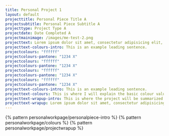 ```yaml
---
title: Personal Project 1
layout: default
projecttitle: Personal Piece Title A
projectsubtitle: Personal Piece Subtitle A
projecttype: Project Type A
projectdate: Date Completed A
projectmainimage: /images/me-test-2.png
projecttext: Lorem ipsum dolor sit amet, consectetur adipisicing elit, sed do eiusmod tempor incididunt ut labore et dolore magna aliqua. Ut enim ad minim veniam, quis nostrud exercitation ullamco laboris nisi ut aliquip ex ea commodo consequat. Duis aute irure dolor in reprehenderit in voluptate velit esse cillum dolore eu fugiat nulla pariatur. Excepteur sint occaecat cupidatat non proident, sunt in culpa qui officia deserunt mollit anim id est laborum. <br><br> Lorem ipsum dolor sit amet, consectetur adipisicing elit, sed do eiusmod tempor incididunt ut labore et dolore magna aliqua. Ut enim ad minim veniam, quis nostrud exercitation ullamco laboris nisi ut aliquip ex ea commodo consequat. Duis aute irure dolor in reprehenderit in voluptate velit esse cillum dolore eu fugiat nulla pariatur. Excepteur sint occaecat cupidatat non proident, sunt in culpa qui officia deserunt mollit anim id est laborum.
projecttext-colours-intro: This is an example leading sentence.
projectcolours: "ffffff"
projectcolours-pantone: "1234 X"
projectcolours: "ffffff"
projectcolours-pantone: "1234 X"
projectcolours: "ffffff"
projectcolours-pantone: "1234 X"
projectcolours: "ffffff"
projectcolours-pantone: "1234 X"
projecttext-colours-intro: This is an example leading sentence.
projecttext-colours: This is where I will explain the basic colour values and the some of the reasoning that was used in order to decide on the suggested colour palette.<br><br>If I continue to explain the reasoning of a new colour selection in further detail, it will be included here.
projecttext-wrapup-intro: This is where the project will be summarized in a few short sentences, highlighting the needs met throughout the course of the experience.
projecttext-wrapup: Lorem ipsum dolor sit amet, consectetur adipisicing elit, sed do eiusmod tempor incididunt ut labore et dolore magna aliqua. Ut enim ad minim veniam, quis nostrud exercitation ullamco laboris nisi ut aliquip ex ea commodo consequat. Duis aute irure dolor in reprehenderit in voluptate velit esse cillum dolore eu fugiat nulla pariatur. Excepteur sint occaecat cupidatat non proident, sunt in culpa qui officia deserunt mollit anim id est laborum. <br><br> Lorem ipsum dolor sit amet, consectetur adipisicing elit, sed do eiusmod tempor incididunt ut labore et dolore magna aliqua. Ut enim ad minim veniam, quis nostrud exercitation ullamco laboris nisi ut aliquip ex ea commodo consequat. Duis aute irure dolor in reprehenderit in voluptate velit esse cillum dolore eu fugiat nulla pariatur. Excepteur sint occaecat cupidatat non proident, sunt in culpa qui officia deserunt mollit anim id est laborum.
---
```


{% pattern personalworkpage/personalpiece-intro %}
{% pattern personalworkpage/colours %}
{% pattern personalworkpage/projectwrapup %}
